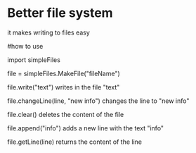 # Better file system
it makes writing to files easy

#how to use

import simpleFiles

file = simpleFiles.MakeFile("fileName")

file.write("text") writes in the file "text"

file.changeLine(line, "new info") changes the line to "new info"

file.clear() deletes the content of the file

file.append("info") adds a new line with the text "info"

file.getLine(line) returns the content of the line
